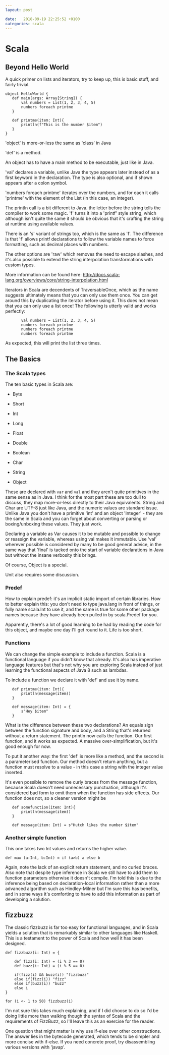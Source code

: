 ```yaml
---
layout: post

date:   2018-09-19 22:25:52 +0100
categories: scala
---
```

Scala
=====

Beyond Hello World
------------------

A quick primer on lists and iterators, try to keep up, this is basic
stuff, and fairly trivial.

    object HelloWorld {
       def main(args: Array[String]) {
           val numbers = List(1, 2, 3, 4, 5)
           numbers foreach printme
       }
       
       def printme(item: Int){
           println(f"This is the number $item")
       }
    }

'object' is more-or-less the same as 'class' in Java

'def' is a method.

An object has to have a main method to be executable, just like in Java.

'val' declares a variable, unlike Java the type appears later instead of
as a first keyword in the declaration. The type is also optional, and if
shown appears after a colon symbol.

'numbers foreach printme' iterates over the numbers, and for each it
calls 'printme' with the element of the List (in this case, an integer).

The println call is a bit different to Java. the letter before the
string tells the compiler to work some magic. 'f' turns it into a
'printf' style string, which although isn't quite the same it should be
obvious that it's crafting the string at runtime using available values.

There is an 's' variant of strings too, which is the same as 'f'. The
difference is that 'f' allows printf declarations to follow the variable
names to force formatting, such as decimal places with numbers.

The other options are 'raw' which removes the need to escape slashes,
and it's also possible to extend the string interpolation
transformations with custom types.

More information can be found here:
<http://docs.scala-lang.org/overviews/core/string-interpolation.html>

Iterators in Scala are decendents of TraversableOnce, which as the name
suggests ultimately means that you can only use them once. You can get
around this by duplicating the iterator before using it. This does not
mean that you can only use a list once! The following is utterly valid
and works perfectly:

           val numbers = List(1, 2, 3, 4, 5)
           numbers foreach printme
           numbers foreach printme
           numbers foreach printme

As expected, this will print the list three times.

The Basics
----------

### The Scala types

The ten basic types in Scala are:

-   Byte

-   Short

-   Int

-   Long

-   Float

-   Double

-   Boolean

-   Char

-   String

-   Object

These are declared with `var` and `val` and they aren't quite primitives
in the same sense as in Java. I think for the most part these are too
dull to discuss, they map more-or-less directly to their Java
equivalents. String and Char are UTF-8 just like Java, and the numeric
values are standard issue. Unlike Java you don't have a primitive 'int'
and an object 'Integer' - they are the same in Scala and you can forget
about converting or parsing or boxing/unboxing these values. They just
work.

Declaring a variable as Var causes it to be mutable and possible to
change or reassign the variable, whereas using val makes it immutable.
Use 'val' wherever possible is considered by many to be good general
advice, in the same way that 'final' is tacked onto the start of
variable declarations in Java but without the insane verbosity this
brings.

Of course, Object is a special.

Unit also requires some discussion.

### Predef

How to explain predef: it's an implicit static import of certain
libraries. How to better explain this: you don't need to type java.lang
in front of things, or fully name scala.Int to use it, and the same is
true for some other package names because they have already been pulled
in by scala.Predef for you.

Apparently, there's a lot of good learning to be had by reading the code
for this object, and maybe one day I'll get round to it. Life is too
short.

### Functions

We can change the simple example to include a function. Scala is a
functional language if you didn't know that already. It's also has
imperative language features but that's not why you are exploring Scala
instead of just learning the functional aspects of Java 8 such as
lambdas.

To include a function we declare it with 'def' and use it by name.

       def printme(item: Int){
           println(message(item))
       }
       
       def message(item: Int) = {
           s"Hey $item"
       }

What is the difference between these two declarations? An equals sign
between the function signature and body, and a String that's returned
without a return statement. The println now calls the function. Our
first function, and it works as expected. A massive over-simplification,
but it's good enough for now.

To put it another way: the first 'def' is more like a method, and the
second is a parameterised function. Our method doesn't return anything,
but a function must resolve to a value - in this case a string with the
integer value inserted.

It's even possible to remove the curly braces from the message function,
because Scala doesn't need unnecessary punctuation, although it's
considered bad form to omit them when the function has side effects. Our
function does not, so a cleaner version might be

       def somefunction(item: Int){
           println(message(item))
       }
       
       def message(item: Int) = s"Hutch likes the number $item"

### Another simple function

This one takes two Int values and returns the higher value.

    def max (a:Int, b:Int) = if (a>b) a else b 

Again, note the lack of an explicit return statement, and no curled
braces. Also note that despite type inference in Scala we still have to
add them to function parameters otherwise it doesn't compile. I'm told
this is due to the inference being based on declaration-local
information rather than a more advanced algorithm such as Hindley-Milner
but I'm sure this has benefits, and in some ways it's comforting to have
to add this information as part of developing a solution.

fizzbuzz
--------

The classic fizzbuzz is far too easy for functional languages, and in
Scala yields a solution that is remarkably similar to other languages
like Haskell. This is a testament to the power of Scala and how well it
has been designed.

    def fizzbuzz(i: Int) = {

        def fizz(i: Int) = (i % 3 == 0)
        def buzz(i: Int) = (i % 5 == 0)

        if(fizz(i) && buzz(i)) "fizzbuzz"
        else if(fizz(i)) "fizz"
        else if(buzz(i)) "buzz"
        else i
    }

    for (i <- 1 to 50) fizzbuzz(i)

I'm not sure this takes much explaining, and if I did choose to do so
I'd be doing little more than walking though the syntax of Scala and the
requirements of FizzBuzz, so I'll leave this as an exercise for the
reader.

One question that might matter is why use if-else over other
constructions. The answer lies in the bytecode generated, which tends to
be simpler and more concise with if-else. If you need concrete proof,
try disassembling various versions with 'javap'.
